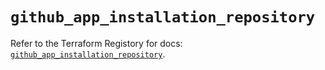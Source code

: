# `github_app_installation_repository`

Refer to the Terraform Registory for docs: [`github_app_installation_repository`](https://registry.terraform.io/providers/integrations/github/5.34.0/docs/resources/app_installation_repository).
